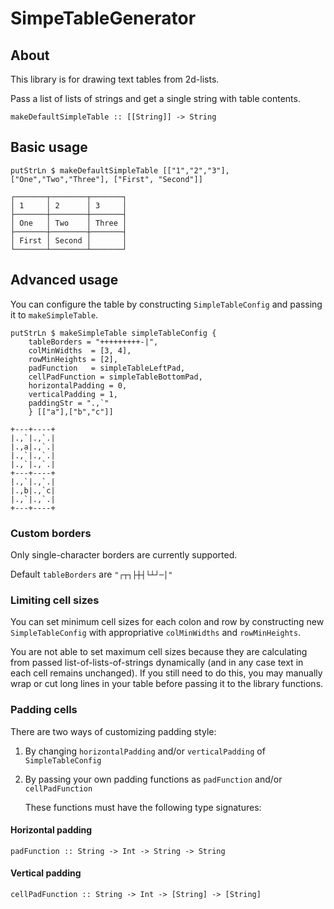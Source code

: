 # SimpeTableGenerator

## About

This library is for drawing text tables from 2d-lists.

Pass a list of lists of strings and get a single string with table contents.

```
makeDefaultSimpleTable :: [[String]] -> String
```

## Basic usage

```
putStrLn $ makeDefaultSimpleTable [["1","2","3"], ["One","Two","Three"], ["First", "Second"]]
```
```
┌───────┬────────┬───────┐
│ 1     │ 2      │ 3     │
├───────┼────────┼───────┤
│ One   │ Two    │ Three │
├───────┼────────┼───────┤
│ First │ Second │       │
└───────┴────────┴───────┘
```

## Advanced usage

You can configure the table by constructing `SimpleTableConfig` and passing it to `makeSimpleTable`.

```
putStrLn $ makeSimpleTable simpleTableConfig {
    tableBorders = "+++++++++-|",
    colMinWidths  = [3, 4],
    rowMinHeights = [2],
    padFunction   = simpleTableLeftPad,
    cellPadFunction = simpleTableBottomPad,
    horizontalPadding = 0,
    verticalPadding = 1,
    paddingStr = ".,`"
    } [["a"],["b","c"]]
```
```
+---+----+
|.,`|.,`.|
|.,a|.,`.|
|.,`|.,`.|
|.,`|.,`.|
+---+----+
|.,`|.,`.|
|.,b|.,`c|
|.,`|.,`.|
+---+----+
```

### Custom borders
Only single-character borders are currently supported.

Default `tableBorders` are  `"┌┬┐├┼┤└┴┘─│"`
### Limiting cell sizes
You can set minimum cell sizes for each colon and row by constructing new `SimpleTableConfig` with appropriative `colMinWidths` and `rowMinHeights`.

You are not able to set maximum cell sizes because they are calculating from passed list-of-lists-of-strings dynamically (and in any case text in each cell remains unchanged). If you still need to do this, you may manually wrap or cut long lines in your table before passing it to the library functions.

### Padding cells
There are two ways of customizing padding style:
1. By changing `horizontalPadding` and/or `verticalPadding` of `SimpleTableConfig`
2. By passing your own padding functions as `padFunction` and/or `cellPadFunction`

   These functions must have the following type signatures:
#### Horizontal padding
```
padFunction :: String -> Int -> String -> String
```
#### Vertical padding
```
cellPadFunction :: String -> Int -> [String] -> [String]
```
